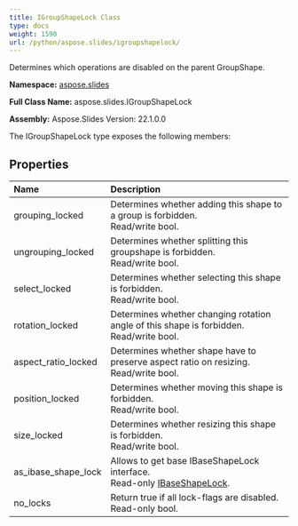 ```yaml
---
title: IGroupShapeLock Class
type: docs
weight: 1590
url: /python/aspose.slides/igroupshapelock/
---
```


Determines which operations are disabled on the parent GroupShape.

**Namespace:** [aspose.slides](/python/aspose.slides/)

**Full Class Name:** aspose.slides.IGroupShapeLock

**Assembly:**  Aspose.Slides Version: 22.1.0.0

The IGroupShapeLock type exposes the following members:
## **Properties**
|**Name**|**Description**|
| :- | :- |
|grouping_locked|Determines whether adding this shape to a group is forbidden.<br/>            Read/write bool.|
|ungrouping_locked|Determines whether splitting this groupshape is forbidden.<br/>            Read/write bool.|
|select_locked|Determines whether selecting this shape is forbidden.<br/>            Read/write bool.|
|rotation_locked|Determines whether changing rotation angle of this shape is forbidden.<br/>            Read/write bool.|
|aspect_ratio_locked|Determines whether shape have to preserve aspect ratio on resizing.<br/>            Read/write bool.|
|position_locked|Determines whether moving this shape is forbidden.<br/>            Read/write bool.|
|size_locked|Determines whether resizing this shape is forbidden.<br/>            Read/write bool.|
|as_ibase_shape_lock|Allows to get base IBaseShapeLock interface.<br/>            Read-only [IBaseShapeLock](/python/aspose.slides/ibaseshapelock/).|
|no_locks|Return true if all lock-flags are disabled.<br/>            Read-only bool.|
